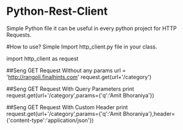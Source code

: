 # Python-Rest-Client
Simple Python file it can be useful in every python project for HTTP Requests.

#How to use?
Simple Import http_client.py file in your class.

import http_client as request

##Seng GET Request Without any params
url = 'http://rangoli.finalhints.com'
request.get(url+'/category')

##Seng GET Request With Query Parameters
print request.get(url+'/category',params={'q':'Amit Bhoraniya'})

##Seng GET Request With Custom Header
print request.get(url+'/category',params={'q':'Amit Bhoraniya'},header={'content-type':'application/json'})
